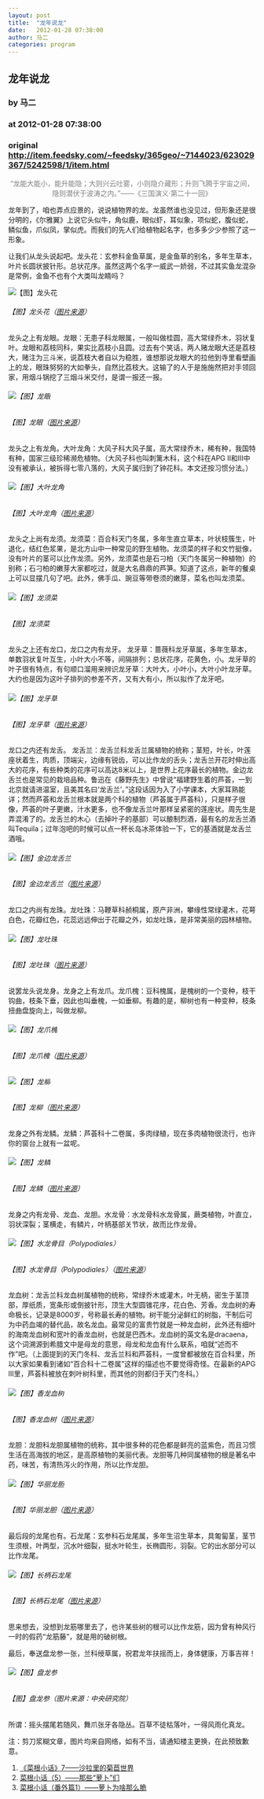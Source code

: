 ```yaml
---
layout: post
title:  "龙年说龙"
date:   2012-01-28 07:38:00
author: 马二
categories: program
---
```


## 龙年说龙
### by 马二
### at 2012-01-28 07:38:00
### original <http://item.feedsky.com/~feedsky/365geo/~7144023/623029367/5242598/1/item.html>

<p align="center"><span style="color:#808080">“龙能大能小，能升能隐；大则兴云吐雾，小则隐介藏形；升则飞腾于宇宙之间，隐则潜伏于波涛之内。”——《三国演义·第二十一回》</span></p>
<p>龙年到了，咱也弄点应景的，说说植物界的龙。龙虽然谁也没见过，但形象还是很分明的，《尔雅翼》上说它头似牛，角似鹿，眼似虾，耳似象，项似蛇，腹似蛇，鳞似鱼，爪似凤，掌似虎。而我们的先人们给植物起名字，也多多少少参照了这一形象。</p>
<p>让我们从龙头说起吧。龙头花：玄参科金鱼草属，是金鱼草的别名，多年生草本，叶片长圆状披针形。总状花序。虽然这两个名字一威武一娇弱，不过其实鱼龙混杂是常例，金鱼不也有个大类叫龙睛吗？</p>
<p><span></span></p>
<p><img title="【图】龙头花" src="http://pic.yupoo.com/bowuxue/BHrfGUQ7/medish.jpg" alt="【图】龙头花"> </p>
<h6>【图】龙头花（<a href="http://tupian.hudong.com/75330/2.html?prd=zutu_thumbs">图片来源</a>）</h6>
<p>龙头之上有龙眼。龙眼：无患子科龙眼属，一般叫做桂圆，高大常绿乔木，羽状复叶。龙眼和荔枝同科，果实比荔枝小且圆。过去有个笑话，两人赌龙眼大还是荔枝大，赌注为三斗米，说荔枝大者自以为稳胜，谁想那说龙眼大的拉他到寺里看壁画上的龙，眼珠努努的大如拳头，自然比荔枝大。这输了的人于是施施然把对手领回家，用烟斗锅挖了三烟斗米交付，是谓一报还一报。</p>
<h6><img title="【图】龙眼" src="http://pic.yupoo.com/bowuxue/BHr2GwsK/q2Qqb.jpg" alt="【图】龙眼"></h6>
<h6>【图】龙眼（<a href="http://www.nipic.com/show/1/63/e4314855b5c2cd56.html">图片来源</a>）</h6>
<p>龙头之上有龙角。大叶龙角：大风子科大风子属，高大常绿乔木，稀有种，我国特有种，国家三级珍稀濒危植物。（大风子科也叫刺篱木科，这个科在APG II和III中没有被承认，被拆得七零八落的，大风子属归到了钟花科。本文还按习惯分法。）</p>
<h6><img title="【图】大叶龙角" src="http://pic.yupoo.com/bowuxue/BHr2Iams/Y0TK6.jpg" alt="【图】大叶龙角"></h6>
<h6>【图】大叶龙角（<a href="http://www.plantphoto.cn/tu.aspx?id=643256">图片来源</a>）</h6>
<p>龙头之上尚有龙须。龙须菜：百合科天门冬属，多年生直立草本，叶状枝簇生，叶退化，结红色浆果，是北方山中一种常见的野生植物。龙须菜的样子和文竹挺像，没有叶片的茎可以比作龙须。另外，龙须菜也是石刁柏（天门冬属另一种植物）的别称；石刁柏的嫩芽大家都吃过，就是大名鼎鼎的芦笋。知道了这点，新年的餐桌上可以显摆几句了吧。此外，佛手瓜、豌豆等带卷须的嫩芽，菜名也叫龙须菜。</p>
<h6><img title="【图】龙须菜" src="http://pic.yupoo.com/bowuxue/BHr7bwW1/cDtEe.jpg" alt="【图】龙须菜"></h6>
<h6>【图】龙须菜</h6>
<p>龙头之上还有龙口，龙口之内有龙牙。 龙牙草：蔷薇科龙牙草属，多年生草本，单数羽状复叶互生，小叶大小不等，间隔排列；总状花序，花黄色，小。龙牙草的叶子很有特点，有句顺口溜用来辨识龙牙草：大叶大，小叶小，大叶小叶龙牙草。大约也是因为这叶子排列的参差不齐，又有大有小，所以拟作了龙牙吧。</p>
<h6><img title="【图】龙牙草" src="http://pic.yupoo.com/bowuxue/BHr2MbRA/5aBYh.jpg" alt="【图】龙牙草"></h6>
<h6>【图】龙牙草（<a href="http://www.planta.cn/forum/viewtopic.php?p=135187">图片来源</a>）</h6>
<p>龙口之内还有龙舌。 龙舌兰：龙舌兰科龙舌兰属植物的统称；茎短，叶长，叶莲座状着生，肉质，顶端尖，边缘有锐齿，可以比作龙的舌头；龙舌兰开花时伸出高大的花序，有些种类的花序可以高达8米以上，是世界上花序最长的植物。金边龙舌兰也是常见的栽培品种。鲁迅在《藤野先生》中曾说“福建野生着的芦荟，一到北京就请进温室，且美其名曰‘龙舌兰’。”这段话因为入了小学课本，大家耳熟能详；然而芦荟和龙舌兰根本就是两个科的植物（芦荟属于芦荟科），只是样子很像，芦荟的叶子更嫩，汁水更多，也不像龙舌兰叶那样呈紧密的莲座状。周先生是弄混淆了的。龙舌兰的木心（去掉叶子的基部）可以酿制烈酒，最有名的龙舌兰酒叫Tequila；过年泡吧的时候可以点一杯长岛冰茶体验一下，它的基酒就是龙舌兰酒哦。</p>
<h6><img title="【图】金边龙舌兰" src="http://pic.yupoo.com/bowuxue/BHr2NZmk/90uqX.jpg" alt="【图】金边龙舌兰"></h6>
<h6>【图】金边龙舌兰（<a href="http://tupian.hudong.com/s/%E9%87%91%E8%BE%B9%E9%BE%99%E8%88%8C%E5%85%B0/xgtupian/1/9">图片来源</a>）</h6>
<p>龙口之内尚有龙珠。龙吐珠：马鞭草科赪桐属，原产非洲，攀缘性常绿灌木，花萼白色，花瓣红色，花蕊远远伸出于花瓣之外，如龙吐珠，是非常美丽的园林植物。</p>
<h6><img title="【图】龙吐珠" src="http://pic.yupoo.com/bowuxue/BHr2O67Z/yHWXe.jpg" alt="【图】龙吐珠"></h6>
<h6>【图】龙吐珠（<a href="http://www.huatan.net/bbs/read-htm-tid-281048.html">图片来源</a>）</h6>
<p>说罢龙头说龙身。龙身之上有龙爪。龙爪槐：豆科槐属，是槐树的一个变种，枝干钩曲，枝条下垂，因此也叫垂槐，一如垂柳。有趣的是，柳树也有一种变种，枝条扭曲盘旋向上，叫做龙柳。</p>
<h6><img title="【图】龙爪槐" src="http://pic.yupoo.com/bowuxue/BHr2QElu/DMVtv.jpg" alt="【图】龙爪槐"></h6>
<h6>【图】龙爪槐（<a href="http://www.zsszyl.gov.cn/zsyd_view_all.php?id=561">图片来源</a>）</h6>
<h6><img title="【图】龙柳" src="http://pic.yupoo.com/bowuxue/BHr2SOmv/5nkGB.jpg" alt="【图】龙柳"></h6>
<h6>【图】龙柳（<a href="http://tupian.hudong.com/79303/3.html?prd=zutu_thumbs">图片来源</a>）</h6>
<p>龙身之外有龙鳞。龙鳞：芦荟科十二卷属，多肉绿植，现在多肉植物很流行，也许你的窗台上就有一盆呢。</p>
<h6><img title="【图】龙鳞" src="http://pic.yupoo.com/bowuxue/BHrcZIr4/medish.jpg" alt="【图】龙鳞"></h6>
<h6>【图】龙鳞（<a href="http://www.huatan.net/bbs/read.php?tid=176828">图片来源</a>）</h6>
<p>龙身之内有龙骨、龙血、龙胆。水龙骨：水龙骨科水龙骨属，蕨类植物，叶直立，羽状深裂；茎横走，有鳞片，叶柄基部关节状，故而比作龙骨。</p>
<h6><img title="【图】水龙骨目（Polypodiales）" src="http://pic.yupoo.com/bowuxue/BHrhaJXI/Sw7bT.jpg" alt="【图】水龙骨目（Polypodiales）"></h6>
<h6>【图】水龙骨目（Polypodiales）（<a href="http://www.uua.cn/paleobotany/show-6119-1.html">图片来源</a>）</h6>
<p>龙血树：龙舌兰科龙血树属植物的统称，常绿乔木或灌木，叶无柄，密生于茎顶部，厚纸质，宽条形或倒披针形，顶生大型圆锥花序，花白色、芳香。龙血树的寿命极长，记录是8000岁，号称最长寿的植物。树干能分泌鲜红的树脂，干制后可为中药血竭的替代品，故名龙血。最常见的富贵竹就是一种龙血树，此外还有细叶的海南龙血树和宽叶的香龙血树，也就是巴西木。龙血树的英文名是dracaena，这个词溯源到希腊文中是母龙的意思，母龙和龙血有什么联系，咱就“述而不作”吧。（上面提到的天门冬科、龙舌兰科和芦荟科，一度曾都被放在百合科里，所以大家如果看到诸如“百合科十二卷属”这样的描述也不要觉得奇怪。在最新的APG III里，芦荟科被放在刺叶树科里，而其他的则都归于天门冬科。）</p>
<h6><img title="【图】香龙血树" src="http://pic.yupoo.com/bowuxue/BHr30dnb/medish.jpg" alt="【图】香龙血树"></h6>
<h6>【图】香龙血树（<a href="http://img.6789123.com/simg/2010/01/07/201001070944372051.jpg">图片来源</a>）</h6>
<p>龙胆：龙胆科龙胆属植物的统称，其中很多种的花色都是鲜亮的蓝紫色，而且习惯生活在高海拔的地区，是高原植物的美丽代表。龙胆等几种同属植物的根是著名中药，味苦，有清热泻火的作用，所以比作龙胆。</p>
<h6><img title="【图】华丽龙胆" src="http://pic.yupoo.com/bowuxue/BHr337JC/enpT1.jpg" alt="【图】华丽龙胆"></h6>
<h6>【图】华丽龙胆（<a href="http://image155.poco.cn/mypoco/myphoto/20090810/13/17454238200908101337523542711575444_001_640.jpg">图片来源</a>）</h6>
<p>最后段的龙尾也有。石龙尾：玄参科石龙尾属，多年生沼生草本，具匍匐茎，茎节生须根，叶两型，沉水叶细裂，挺水叶轮生，长椭圆形，羽裂。它的出水部分可以比作龙尾。</p>
<h6><img title="【图】长柄石龙尾" src="http://pic.yupoo.com/bowuxue/BHr37Rhv/qGZNZ.jpg" alt="【图】长柄石龙尾"></h6>
<h6>【图】长柄石龙尾（<a href="http://www.dyps.tcc.edu.tw/green/waterworld/plantt018.htm">图片来源</a>）</h6>
<p>思来想去，没想到龙筋哪里去了，也许某些树的根可以比作龙筋，因为曾有种风行一时的假药“龙筋藤”，就是用的破树根。</p>
<p>最后，奉送盘龙参一张，兰科绶草属，祝君龙年扶摇而上，身体健康，万事吉祥！</p>
<h6><img title="【图】盘龙参" src="http://pic.yupoo.com/bowuxue/BHr2Bb1P/medish.jpg" alt="【图】盘龙参"></h6>
<h6>【图】盘龙参（图片来源：中央研究院）</h6>
<p>所谓：摇头摆尾若随风，舞爪张牙各隐丛。百草不徒枯落叶，一得风雨化真龙。</p>
<p>注：剪刀浆糊文章，图片均来自网络，如有不当，请通知楼主更换，在此预致歉意。</p>
<ol>
<li><a href="http://www.365geo.com/148.html" rel="bookmark" title="《菜根小话》7——沙拉里的菊苣世界">《菜根小话》7——沙拉里的菊苣世界</a></li>
<li><a href="http://www.365geo.com/127.html" rel="bookmark" title="菜根小话（5）——那些“萝卜”们">菜根小话（5）——那些“萝卜”们</a></li>
<li><a href="http://www.365geo.com/128.html" rel="bookmark" title="菜根小话（番外篇1）——萝卜为啥那么脆">菜根小话（番外篇1）——萝卜为啥那么脆</a></li>
</ol><img src="http://www1.feedsky.com/t1/623029367/365geo/feedsky/s.gif?r=http://item.feedsky.com/~feedsky/365geo/~7144023/623029367/5242598/1/item.html" border="0" height="0" width="0">
